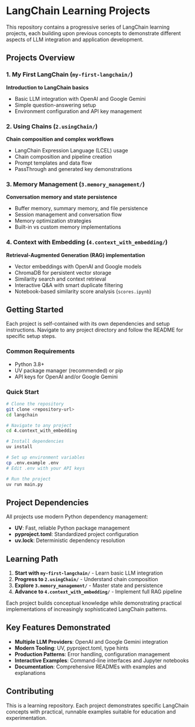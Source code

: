 # LangChain Learning Projects

This repository contains a progressive series of LangChain learning projects, each building upon previous concepts to demonstrate different aspects of LLM integration and application development.

## Projects Overview

### 1. My First LangChain (`my-first-langchain/`)
**Introduction to LangChain basics**
- Basic LLM integration with OpenAI and Google Gemini
- Simple question-answering setup
- Environment configuration and API key management

### 2. Using Chains (`2.usingChain/`)
**Chain composition and complex workflows**
- LangChain Expression Language (LCEL) usage
- Chain composition and pipeline creation
- Prompt templates and data flow
- PassThrough and generated key demonstrations

### 3. Memory Management (`3.memory_management/`)
**Conversation memory and state persistence**
- Buffer memory, summary memory, and file persistence
- Session management and conversation flow
- Memory optimization strategies
- Built-in vs custom memory implementations

### 4. Context with Embedding (`4.context_with_embedding/`)
**Retrieval-Augmented Generation (RAG) implementation**
- Vector embeddings with OpenAI and Google models
- ChromaDB for persistent vector storage
- Similarity search and context retrieval
- Interactive Q&A with smart duplicate filtering
- Notebook-based similarity score analysis (`scores.ipynb`)

## Getting Started

Each project is self-contained with its own dependencies and setup instructions. Navigate to any project directory and follow the README for specific setup steps.

### Common Requirements
- Python 3.8+
- UV package manager (recommended) or pip
- API keys for OpenAI and/or Google Gemini

### Quick Start
```bash
# Clone the repository
git clone <repository-url>
cd langchain

# Navigate to any project
cd 4.context_with_embedding

# Install dependencies
uv install

# Set up environment variables
cp .env.example .env
# Edit .env with your API keys

# Run the project
uv run main.py
```

## Project Dependencies

All projects use modern Python dependency management:
- **UV**: Fast, reliable Python package management
- **pyproject.toml**: Standardized project configuration
- **uv.lock**: Deterministic dependency resolution

## Learning Path

1. **Start with `my-first-langchain/`** - Learn basic LLM integration
2. **Progress to `2.usingChain/`** - Understand chain composition
3. **Explore `3.memory_management/`** - Master state and persistence
4. **Advance to `4.context_with_embedding/`** - Implement full RAG pipeline

Each project builds conceptual knowledge while demonstrating practical implementations of increasingly sophisticated LangChain patterns.

## Key Features Demonstrated

- **Multiple LLM Providers**: OpenAI and Google Gemini integration
- **Modern Tooling**: UV, pyproject.toml, type hints
- **Production Patterns**: Error handling, configuration management
- **Interactive Examples**: Command-line interfaces and Jupyter notebooks
- **Documentation**: Comprehensive READMEs with examples and explanations

## Contributing

This is a learning repository. Each project demonstrates specific LangChain concepts with practical, runnable examples suitable for education and experimentation.